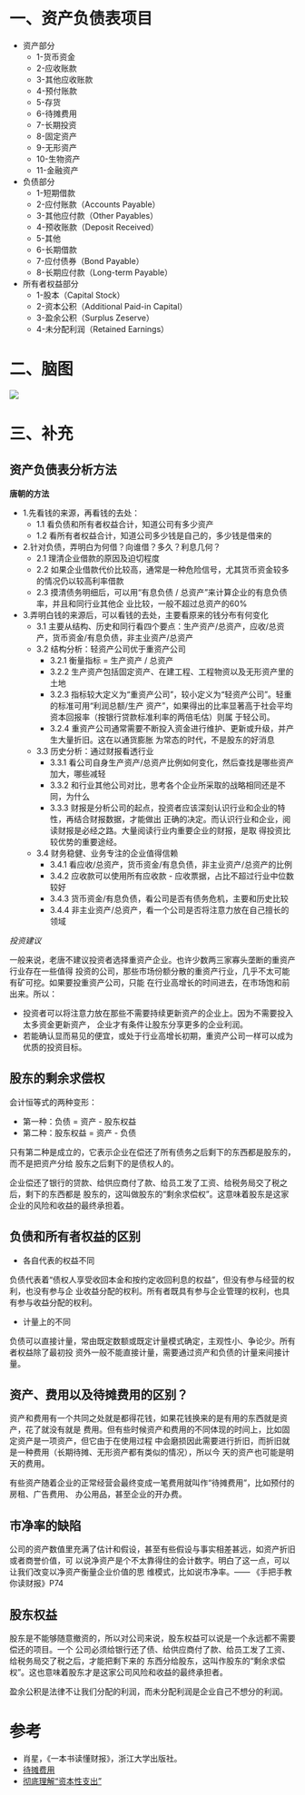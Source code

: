 # 一、资产负债表项目

- 资产部分
  - 1-货币资金
  - 2-应收账款
  - 3-其他应收账款
  - 4-预付账款
  - 5-存货
  - 6-待摊费用
  - 7-长期投资
  - 8-固定资产
  - 9-无形资产
  - 10-生物资产
  - 11-金融资产
- 负债部分
  - 1-短期借款
  - 2-应付账款（Accounts Payable）
  - 3-其他应付款（Other Payables）
  - 4-预收账款（Deposit Received）
  - 5-其他
  - 6-长期借款
  - 7-应付债券（Bond Payable）
  - 8-长期应付款（Long-term Payable）
- 所有者权益部分
  - 1-股本（Capital Stock）
  - 2-资本公积（Additional Paid-in Capital）
  - 3-盈余公积（Surplus Zeserve）
  - 4-未分配利润（Retained Earnings）

# 二、脑图

![](资产负债表.png)

# 三、补充

## 资产负债表分析方法

**唐朝的方法**

- 1.先看钱的来源，再看钱的去处：
  - 1.1 看负债和所有者权益合计，知道公司有多少资产
  - 1.2 看所有者权益合计，知道公司多少钱是自己的，多少钱是借来的
- 2.针对负债，弄明白为何借？向谁借？多久？利息几何？
  - 2.1 理清企业借款的原因及迫切程度
  - 2.2 如果企业借款代价比较高，通常是一种危险信号，尤其货币资金较多的情况仍以较高利率借款
  - 2.3 摸清债务明细后，可以用“有息负债 / 总资产”来计算企业的有息负债率，并且和同行业其他企
  业比较，一般不超过总资产的60%
- 3.弄明白钱的来源后，可以看钱的去处，主要看原来的钱分布有何变化
  - 3.1 主要从结构、历史和同行看四个要点：生产资产/总资产，应收/总资产，货币资金/有息负债，非主业资产/总资产
  - 3.2 结构分析：轻资产公司优于重资产公司
    - 3.2.1 衡量指标 = 生产资产 / 总资产
    - 3.2.2 生产资产包括固定资产、在建工程、工程物资以及无形资产里的土地
    - 3.2.3 指标较大定义为“重资产公司”，较小定义为“轻资产公司”。轻重的标准可用“利润总额/生产
    资产”，如果得出的比率显著高于社会平均资本回报率（按银行贷款标准利率的两倍毛估）则属
    于轻公司。
    - 3.2.4 重资产公司通常需要不断投入资金进行维护、更新或升级，并产生大量折旧。这在以通货膨胀
    为常态的时代，不是股东的好消息
  - 3.3 历史分析：通过财报看透行业
    - 3.3.1 看公司自身生产资产/总资产比例如何变化，然后查找是哪些资产加大，哪些减轻
    - 3.3.2 和行业其他公司对比，思考各个企业所采取的战略相同还是不同，为什么
    - 3.3.3 财报是分析公司的起点，投资者应该深刻认识行业和企业的特性，再结合财报数据，才能做出
    正确的决定。而认识行业和企业，阅读财报是必经之路。大量阅读行业内重要企业的财报，是取
    得投资比较优势的重要途经。
  - 3.4 财务稳健、业务专注的企业值得信赖
    - 3.4.1 看应收/总资产，货币资金/有息负债，非主业资产/总资产的比例
    - 3.4.2 应收款可以使用所有应收款 - 应收票据，占比不超过行业中位数较好
    - 3.4.3 货币资金/有息负债，看公司是否有债务危机，主要和历史比较
    - 3.4.4 非主业资产/总资产，看一个公司是否将注意力放在自己擅长的领域

*投资建议*

一般来说，老唐不建议投资者选择重资产企业。也许少数两三家寡头垄断的重资产行业存在一些值得
投资的公司，那些市场份额分散的重资产行业，几乎不太可能有矿可挖。如果要投重资产公司，只能
在行业高增长的时间进去，在市场饱和前出来。所以：

- 投资者可以将注意力放在那些不需要持续更新资产的企业上。因为不需要投入太多资金更新资产，
企业才有条件让股东分享更多的企业利润。
- 若能确认显而易见的便宜，或处于行业高增长初期，重资产公司一样可以成为优质的投资目标。

## 股东的剩余求偿权

会计恒等式的两种变形：

- 第一种：负债 = 资产 - 股东权益
- 第二种：股东权益 = 资产 - 负债

只有第二种是成立的，它表示企业在偿还了所有债务之后剩下的东西都是股东的，而不是把资产分给
股东之后剩下的是债权人的。

企业偿还了银行的贷款、给供应商付了款、给员工发了工资、给税务局交了税之后，剩下的东西都是
股东的，这叫做股东的“剩余求偿权”。这意味着股东是这家企业的风险和收益的最终承担着。

## 负债和所有者权益的区别

- 各自代表的权益不同

负债代表着“债权人享受收回本金和按约定收回利息的权益”，但没有参与经营的权利，也没有参与企
业收益分配的权利。所有者既具有参与企业管理的权利，也具有参与收益分配的权利。

- 计量上的不同

负债可以直接计量，常由既定数额或既定计量模式确定，主观性小、争论少。所有者权益除了最初投
资外一般不能直接计量，需要通过资产和负债的计量来间接计量。

## 资产、费用以及待摊费用的区别？

资产和费用有一个共同之处就是都得花钱，如果花钱换来的是有用的东西就是资产，花了就没有就是
费用。但有些时候资产和费用的不同体现的时间上，比如固定资产是一项资产，但它由于在使用过程
中会磨损因此需要进行折旧，而折旧就是一种费用（长期待摊、无形资产都有类似的情况），所以今
天的资产也可能是明天的费用。

有些资产随着企业的正常经营会最终变成一笔费用就叫作“待摊费用”，比如预付的房租、广告费用、
办公用品，甚至企业的开办费。

## 市净率的缺陷

公司的资产数值里充满了估计和假设，甚至有些假设与事实相差甚远，如资产折旧或者商誉价值，可
以说净资产是个不太靠得住的会计数字。明白了这一点，可以让我们改变以净资产衡量企业价值的思
维模式，比如说市净率。—— 《手把手教你读财报》P74

## 股东权益

股东是不能够随意撤资的，所以对公司来说，股东权益可以说是一个永远都不需要偿还的项目。一个
公司必须给银行还了债、给供应商付了款、给员工发了工资、给税务局交了税之后，才能把剩下来的
东西分给股东，这叫作股东的“剩余求偿权”。这也意味着股东才是这家公司风险和收益的最终承担者。

盈余公积是法律不让我们分配的利润，而未分配利润是企业自己不想分的利润。

# 参考

- 肖星，《一本书读懂财报》，浙江大学出版社。
- [待摊费用](https://wiki.mbalib.com/wiki/%E5%BE%85%E6%91%8A%E8%B4%B9%E7%94%A8)
- [彻底理解“资本性支出”](https://zhuanlan.zhihu.com/p/24462170)

